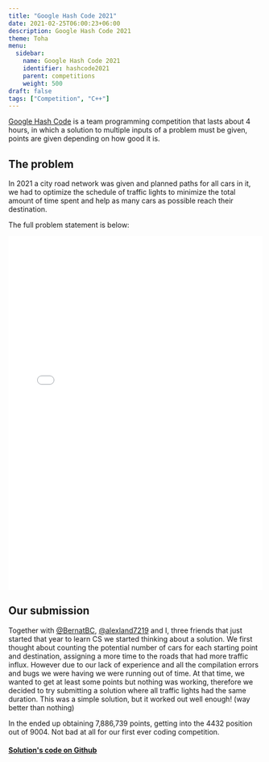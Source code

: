 ```yaml
---
title: "Google Hash Code 2021"
date: 2021-02-25T06:00:23+06:00
description: Google Hash Code 2021
theme: Toha
menu:
  sidebar:
    name: Google Hash Code 2021
    identifier: hashcode2021
    parent: competitions
    weight: 500
draft: false
tags: ["Competition", "C++"]
---
```


[Google Hash Code](https://codingcompetitions.withgoogle.com/hashcode) is a team programming competition that lasts about 4 hours, in which a solution to multiple inputs of a problem must be given, points are given depending on how good it is.

## The problem
In 2021 a city road network was given and planned paths for all cars in it, we had to optimize the schedule of traffic lights to minimize the total amount of time spent and help as many cars as possible reach their destination.

The full problem statement is below:

<embed src="hashcode_2021_online_qualification_round.pdf" width="100%" height="700" type="application/pdf">

## Our submission
Together with [@BernatBC](https://github.com/BernatBC), [@alexland7219](https://github.com/alexland7219) and I, three friends that just started that year to learn CS we started thinking about a solution. We first thought about counting the potential number of cars for each starting point and destination, assigning a more time to the roads that had more traffic influx. However due to our lack of experience and all the compilation errors and bugs we were having we were running out of time. At that time, we wanted to get at least some points but nothing was working, therefore we decided to try submitting a solution where all traffic lights had the same duration. This was a simple solution, but it worked out well enough! (way better than nothing)

In the ended up obtaining 7,886,739 points, getting into the 4432 position out of 9004. Not bad at all for our first ever coding competition.

#### [Solution's code on Github <i class="fab fa-github"></i>](https://github.com/BernatBC/Coding-Competitions/tree/main/GoogleHashCode2021)